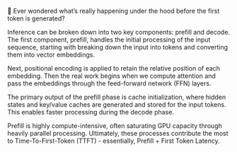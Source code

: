 🚀 Ever wondered what’s really happening under the hood before the first token is generated?

Inference can be broken down into two key components: prefill and decode. The first component, prefill, handles the initial processing of the input sequence, starting with breaking down the input into tokens and converting them into vector embeddings.

Next, positional encoding is applied to retain the relative position of each embedding. Then the real work begins when we compute attention and pass the embeddings through the feed-forward network (FFN) layers.

The primary output of the prefill phase is cache initialization, where hidden states and key/value caches are generated and stored for the input tokens. This enables faster processing during the decode phase.

Prefill is highly compute-intensive, often saturating GPU capacity through heavily parallel processing. Ultimately, these processes contribute the most to Time-To-First-Token (TTFT) - essentially, Prefill + First Token Latency.

